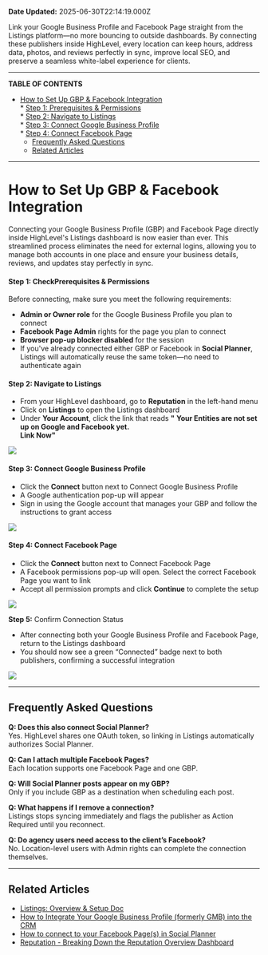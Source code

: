 **Date Updated:** 2025-06-30T22:14:19.000Z

Link your Google Business Profile and Facebook Page straight from the Listings platform—no more bouncing to outside dashboards. By connecting these publishers inside HighLevel, every location can keep hours, address data, photos, and reviews perfectly in sync, improve local SEO, and preserve a seamless white-label experience for clients.

---

**TABLE OF CONTENTS**

* [How to Set Up GBP & Facebook Integration](#How-to-Set-Up-GBP-&-Facebook-Integration)  
      * [Step 1: Prerequisites & Permissions](#Step-1%3A%C2%A0Prerequisites-&-Permissions) [](#Step-2%3A%C2%A0Navigate-to-Listings)  
      * [Step 2: Navigate to Listings](#Step-2%3A%C2%A0Navigate-to-Listings) [](#Step-3%3A%C2%A0Connect-Google-Business-Profile)  
      * [Step 3: Connect Google Business Profile](#Step-3%3A%C2%A0Connect-Google-Business-Profile) [](#Step-4%3A%C2%A0Connect-Facebook-Page)  
      * [Step 4: Connect Facebook Page](#Step-4%3A%C2%A0Connect-Facebook-Page) [](#Frequently-Asked-Questions)  
   * [Frequently Asked Questions](#Frequently-Asked-Questions)  
   * [Related Articles](#Related-Articles)

---

# **How to Set Up GBP & Facebook Integration**

  
Connecting your Google Business Profile (GBP) and Facebook Page directly inside HighLevel's Listings dashboard is now easier than ever. This streamlined process eliminates the need for external logins, allowing you to manage both accounts in one place and ensure your business details, reviews, and updates stay perfectly in sync.

  
#### **Step 1:** CheckPrerequisites & Permissions

  
Before connecting, make sure you meet the following requirements:  
  
* **Admin or Owner role** for the Google Business Profile you plan to connect
* **Facebook Page Admin** rights for the page you plan to connect
* **Browser pop-up blocker disabled** for the session
* If you've already connected either GBP or Facebook in **Social Planner**, Listings will automatically reuse the same token—no need to authenticate again
  
  
#### **Step 2:** Navigate to Listings

  
* From your HighLevel dashboard, go to **Reputation** in the left-hand menu
* Click on **Listings** to open the Listings dashboard
* Under **Your Account**, click the link that reads **"** **Your Entities are not set up on Google and Facebook yet.**  
**Link Now"**

**![](https://s3.amazonaws.com/cdn.freshdesk.com/data/helpdesk/attachments/production/155049096682/original/n26IvYgwDCpVunHOBEp25kXD2JIJag1XTw.png?1751294294)**  
  
#### **Step 3:** Connect Google Business Profile

  
* Click the **Connect** button next to Connect Google Business Profile
* A Google authentication pop-up will appear
* Sign in using the Google account that manages your GBP and follow the instructions to grant access

  
![](https://s3.amazonaws.com/cdn.freshdesk.com/data/helpdesk/attachments/production/155049096892/original/zakByHXszDwLYO-aq6IsNItrS0PVEvBUFg.png?1751294463)  

####   

#### **Step 4:** Connect Facebook Page

####   

* Click the **Connect** button next to Connect Facebook Page
* A Facebook permissions pop-up will open. Select the correct Facebook Page you want to link
* Accept all permission prompts and click **Continue** to complete the setup

  
![](https://s3.amazonaws.com/cdn.freshdesk.com/data/helpdesk/attachments/production/155049097288/original/Xfm_e-z8hv2NPmCPkwUCY-3uCfo14PTvqw.png?1751294771)
  
  
**Step 5:** Confirm Connection Status

  
* After connecting both your Google Business Profile and Facebook Page, return to the Listings dashboard
* You should now see a green “Connected” badge next to both publishers, confirming a successful integration

![](https://s3.amazonaws.com/cdn.freshdesk.com/data/helpdesk/attachments/production/155049097633/original/ArJreuEEujJjJYcScswm0mAe7hMH0uJSAA.png?1751294986)

---

## **Frequently Asked Questions**

  
**Q: Does this also connect Social Planner?**  
Yes. HighLevel shares one OAuth token, so linking in Listings automatically authorizes Social Planner.  

**Q: Can I attach multiple Facebook Pages?**  
Each location supports one Facebook Page and one GBP.  

**Q: Will Social Planner posts appear on my GBP?**  
Only if you include GBP as a destination when scheduling each post.  

**Q: What happens if I remove a connection?**  
Listings stops syncing immediately and flags the publisher as Action Required until you reconnect.  

**Q: Do agency users need access to the client’s Facebook?**  
No. Location-level users with Admin rights can complete the connection themselves.

---

## **Related Articles**

  
* [Listings: Overview & Setup Doc](https://help.gohighlevel.com/en/support/solutions/articles/48001196389)
* [How to Integrate Your Google Business Profile (formerly GMB) into the CRM](https://help.gohighlevel.com/en/support/solutions/articles/48001222899)
* [How to connect to your Facebook Page(s) in Social Planner](https://help.gohighlevel.com/en/support/solutions/articles/48001210327)
* [Reputation - Breaking Down the Reputation Overview Dashboard](https://help.gohighlevel.com/en/support/solutions/articles/48001222767) [](https://help.gohighlevel.com/support/solutions/articles/48001210325-how-to-connect-to-your-google-my-business-location-s-?utm%5Fsource=chatgpt.com)
